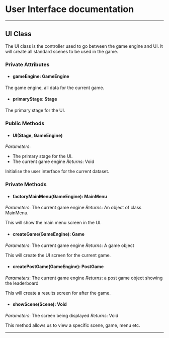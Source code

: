 # User Interface documentation
---
## UI Class

The UI class is the controller used to go between the game engine and UI. It will create all standard scenes to be used in the game. 

### Private Attributes 
- #### gameEngine: GameEngine
The game engine, all data for the current game.

- #### primaryStage: Stage
The primary stage for the UI.

### Public Methods 
- #### UI(Stage, GameEngine)
*Parameters*: 
 - The primary stage for the UI.
 - The current game engine
*Returns*: Void

Initialise the user interface for the current dataset.

### Private Methods
- #### factoryMainMenu(GameEngine): MainMenu
*Parameters*: The current game engine
*Returns*: An object of class MainMenu.

This will show the main menu screen in the UI.

- #### createGame(GameEngine): Game
*Parameters*: The current game engine 
*Returns*: A game object 

This will create the UI screen for the current game.
- #### createPostGame(GameEngine): PostGame
*Parameters*: The current game engine 
*Returns*: a post game object showing the leaderboard 

This will create a results screen for after the game.
- #### showScene(Scene): Void
*Parameters*: The screen being displayed 
*Returns*: Void

This method allows us to view a specific scene, game, menu etc. 

---
